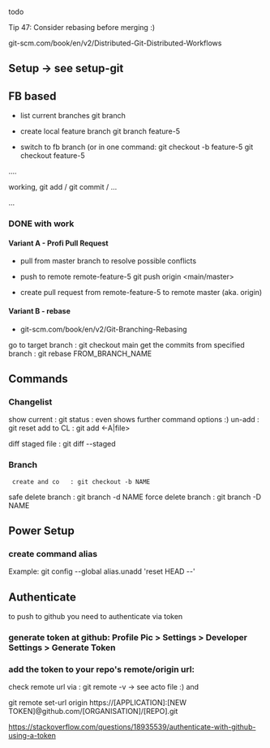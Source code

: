 todo

Tip 47: Consider rebasing before merging :)



git-scm.com/book/en/v2/Distributed-Git-Distributed-Workflows


## Setup -> see setup-git


## FB based

- list current branches
git branch

- create local feature branch
git branch feature-5

- switch to fb branch (or in one command: git checkout -b feature-5 
git checkout feature-5

....

working, git add / git commit / ...

...

### DONE with work

#### Variant A - Profi Pull Request
- pull from master branch to resolve possible conflicts


- push to remote remote-feature-5
git push origin <main/master>

- create pull request from remote-feature-5 to remote master (aka. origin)

#### Variant B - rebase

- git-scm.com/book/en/v2/Git-Branching-Rebasing


go to target branch                   : git checkout main
get the commits from specified branch : git rebase FROM_BRANCH_NAME


## Commands

### Changelist
show current    : git status              : even shows further command options :)
un-add		: git reset <file>
add to CL	: git add <-A|file> 

diff staged file : git diff --staged <NAME of Added File>

### Branch
     create and co   : git checkout -b NAME
safe delete branch   : git branch -d NAME
force delete branch  : git branch -D NAME


## Power Setup

### create command alias
Example:
git config --global alias.unadd 'reset HEAD --'

## Authenticate
to push to github you need to authenticate via token

### generate token at github: Profile Pic > Settings > Developer Settings > Generate Token

### add the token to your repo's remote/origin url:
check remote url via   : git remote -v
-> see acto file :) and

git remote set-url origin https://[APPLICATION]:[NEW TOKEN]@github.com/[ORGANISATION]/[REPO].git

https://stackoverflow.com/questions/18935539/authenticate-with-github-using-a-token

